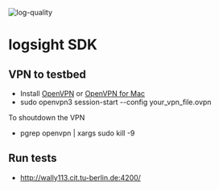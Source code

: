 ![log-quality](https://img.shields.io/badge/log%20quality-70-brightgreen)

# logsight SDK 

## VPN to testbed
+ Install [OpenVPN](https://openvpn.net/cloud-docs/openvpn-3-client-for-linux/) or [OpenVPN for Mac](https://openvpn.net/client-connect-vpn-for-mac-os/)
+ sudo openvpn3 session-start --config your_vpn_file.ovpn

To shoutdown the VPN
+ pgrep openvpn | xargs sudo kill -9

 
## Run tests

+ http://wally113.cit.tu-berlin.de:4200/